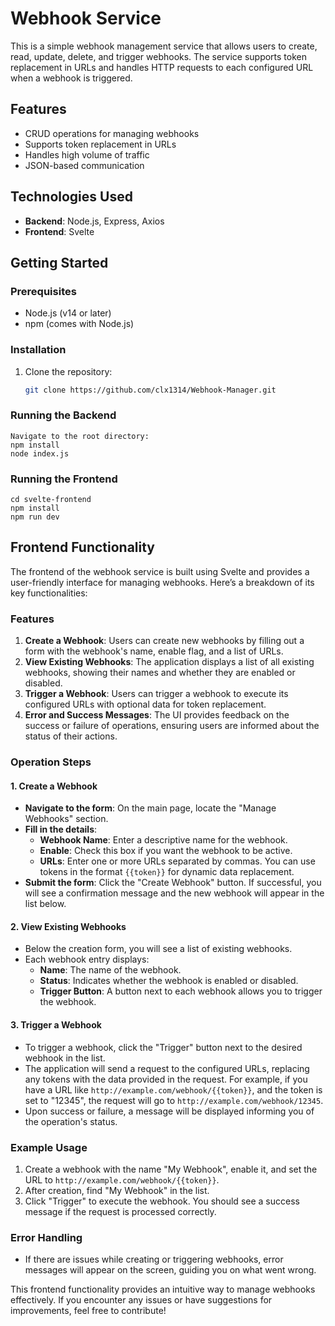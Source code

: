# Webhook Service

This is a simple webhook management service that allows users to create, read, update, delete, and trigger webhooks. The service supports token replacement in URLs and handles HTTP requests to each configured URL when a webhook is triggered.

## Features
- CRUD operations for managing webhooks
- Supports token replacement in URLs
- Handles high volume of traffic
- JSON-based communication

## Technologies Used
- **Backend**: Node.js, Express, Axios
- **Frontend**: Svelte

## Getting Started

### Prerequisites
- Node.js (v14 or later)
- npm (comes with Node.js)

### Installation

1. Clone the repository:

   ```bash
   git clone https://github.com/clx1314/Webhook-Manager.git


### Running the Backend
    Navigate to the root directory:
    npm install
    node index.js

### Running the Frontend
    cd svelte-frontend
    npm install
    npm run dev

## Frontend Functionality

The frontend of the webhook service is built using Svelte and provides a user-friendly interface for managing webhooks. Here’s a breakdown of its key functionalities:

### Features
1. **Create a Webhook**: Users can create new webhooks by filling out a form with the webhook's name, enable flag, and a list of URLs.
2. **View Existing Webhooks**: The application displays a list of all existing webhooks, showing their names and whether they are enabled or disabled.
3. **Trigger a Webhook**: Users can trigger a webhook to execute its configured URLs with optional data for token replacement.
4. **Error and Success Messages**: The UI provides feedback on the success or failure of operations, ensuring users are informed about the status of their actions.

### Operation Steps

#### 1. Create a Webhook
- **Navigate to the form**: On the main page, locate the "Manage Webhooks" section.
- **Fill in the details**:
  - **Webhook Name**: Enter a descriptive name for the webhook.
  - **Enable**: Check this box if you want the webhook to be active.
  - **URLs**: Enter one or more URLs separated by commas. You can use tokens in the format `{{token}}` for dynamic data replacement.
- **Submit the form**: Click the "Create Webhook" button. If successful, you will see a confirmation message and the new webhook will appear in the list below.

#### 2. View Existing Webhooks
- Below the creation form, you will see a list of existing webhooks.
- Each webhook entry displays:
  - **Name**: The name of the webhook.
  - **Status**: Indicates whether the webhook is enabled or disabled.
  - **Trigger Button**: A button next to each webhook allows you to trigger the webhook.

#### 3. Trigger a Webhook
- To trigger a webhook, click the "Trigger" button next to the desired webhook in the list.
- The application will send a request to the configured URLs, replacing any tokens with the data provided in the request. For example, if you have a URL like `http://example.com/webhook/{{token}}`, and the token is set to "12345", the request will go to `http://example.com/webhook/12345`.
- Upon success or failure, a message will be displayed informing you of the operation's status.

### Example Usage
1. Create a webhook with the name "My Webhook", enable it, and set the URL to `http://example.com/webhook/{{token}}`.
2. After creation, find "My Webhook" in the list.
3. Click "Trigger" to execute the webhook. You should see a success message if the request is processed correctly.

### Error Handling
- If there are issues while creating or triggering webhooks, error messages will appear on the screen, guiding you on what went wrong.

This frontend functionality provides an intuitive way to manage webhooks effectively. If you encounter any issues or have suggestions for improvements, feel free to contribute!